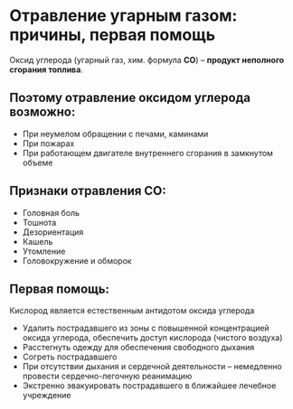 # Отравление угарным газом: причины, первая помощь

Оксид углерода (угарный газ, хим. формула **CO**) – **продукт неполного сгорания топлива**.

## Поэтому отравление оксидом углерода возможно:

- При неумелом обращении с печами, каминами
- При пожарах
- При работающем двигателе внутреннего сгорания в замкнутом объеме

## Признаки отравления СО:

- Головная боль
- Тошнота
- Дезориентация
- Кашель
- Утомление
- Головокружение и обморок

## Первая помощь:

Кислород является естественным антидотом оксида углерода

- Удалить пострадавшего из зоны с повышенной концентрацией оксида углерода, обеспечить доступ кислорода (чистого воздуха)
- Расстегнуть одежду для обеспечения свободного дыхания
- Согреть пострадавшего
- При отсутствии дыхания и сердечной деятельности – немедленно провести сердечно-легочную реанимацию
- Экстренно эвакуировать пострадавшего в ближайшее лечебное учреждение 
